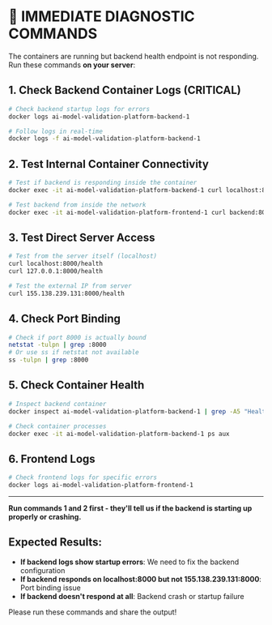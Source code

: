 # 🚨 IMMEDIATE DIAGNOSTIC COMMANDS

The containers are running but backend health endpoint is not responding. Run these commands **on your server**:

## 1. Check Backend Container Logs (CRITICAL)
```bash
# Check backend startup logs for errors
docker logs ai-model-validation-platform-backend-1

# Follow logs in real-time
docker logs -f ai-model-validation-platform-backend-1
```

## 2. Test Internal Container Connectivity
```bash
# Test if backend is responding inside the container
docker exec -it ai-model-validation-platform-backend-1 curl localhost:8000/health

# Test backend from inside the network
docker exec -it ai-model-validation-platform-frontend-1 curl backend:8000/health
```

## 3. Test Direct Server Access
```bash
# Test from the server itself (localhost)
curl localhost:8000/health
curl 127.0.0.1:8000/health

# Test the external IP from server
curl 155.138.239.131:8000/health
```

## 4. Check Port Binding
```bash
# Check if port 8000 is actually bound
netstat -tulpn | grep :8000
# Or use ss if netstat not available
ss -tulpn | grep :8000
```

## 5. Check Container Health
```bash
# Inspect backend container
docker inspect ai-model-validation-platform-backend-1 | grep -A5 "Health"

# Check container processes
docker exec -it ai-model-validation-platform-backend-1 ps aux
```

## 6. Frontend Logs
```bash
# Check frontend logs for specific errors
docker logs ai-model-validation-platform-frontend-1
```

---

**Run commands 1 and 2 first - they'll tell us if the backend is starting up properly or crashing.**

## Expected Results:
- **If backend logs show startup errors**: We need to fix the backend configuration
- **If backend responds on localhost:8000 but not 155.138.239.131:8000**: Port binding issue
- **If backend doesn't respond at all**: Backend crash or startup failure

Please run these commands and share the output!